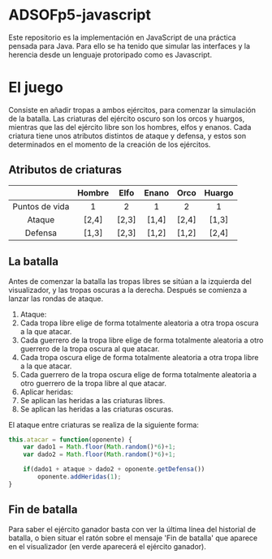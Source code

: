 ADSOFp5-javascript
==================
Este repositorio es la implementación en JavaScript de una práctica pensada para Java.
Para ello se ha tenido que simular las interfaces y la herencia desde un lenguaje protoripado como es Javascript.

El juego
========
Consiste en añadir tropas a ambos ejércitos, para comenzar la simulación de la batalla. Las criaturas del ejército oscuro son los orcos y huargos, mientras que las del ejército libre son los hombres, elfos y enanos.
Cada criatura tiene unos atributos distintos de ataque y defensa, y estos son determinados en el momento de la creación de los ejércitos.

Atributos de criaturas
----------------------
|                | Hombre | Elfo | Enano | Orco | Huargo |
|:--------------:|:------:|:----:|:-----:|:----:|:------:|
| Puntos de vida |    1   |   2  |   1   |   2  |    1   |
|     Ataque     |  [2,4] | [2,3]| [1,4] | [2,4]|  [1,3] |
|     Defensa    |  [1,3] | [2,3]| [1,2] | [1,2]|  [2,4] |

La batalla
----------
Antes de comenzar la batalla las tropas libres se sitúan a la izquierda del visualizador, y las tropas oscuras a la derecha. Después se comienza a lanzar las rondas de ataque.

1. Ataque:
  1. Cada tropa libre elige de forma totalmente aleatoria a otra tropa oscura a la que atacar.
  2. Cada guerrero de la tropa libre elige de forma totalmente aleatoria a otro guerrero de la tropa oscura al que atacar.
  3. Cada tropa oscura elige de forma totalmente aleatoria a otra tropa libre a la que atacar.
  4. Cada guerrero de la tropa oscura elige de forma totalmente aleatoria a otro guerrero de la tropa libre al que atacar.
2. Aplicar heridas:
  1. Se aplican las heridas a las criaturas libres.
  2. Se aplican las heridas a las criaturas oscuras.
  
El ataque entre criaturas se realiza de la siguiente forma:
```JavaScript
this.atacar = function(oponente) {
	var dado1 = Math.floor(Math.random()*6)+1;
	var dado2 = Math.floor(Math.random()*6)+1;

	if(dado1 + ataque > dado2 + oponente.getDefensa())
		oponente.addHeridas(1);
}

```

Fin de batalla
--------------
Para saber el ejército ganador basta con ver la última línea del historial de batalla, o bien situar el ratón sobre el mensaje 'Fin de batalla' que aparece en el visualizador (en verde aparecerá el ejército ganador).
